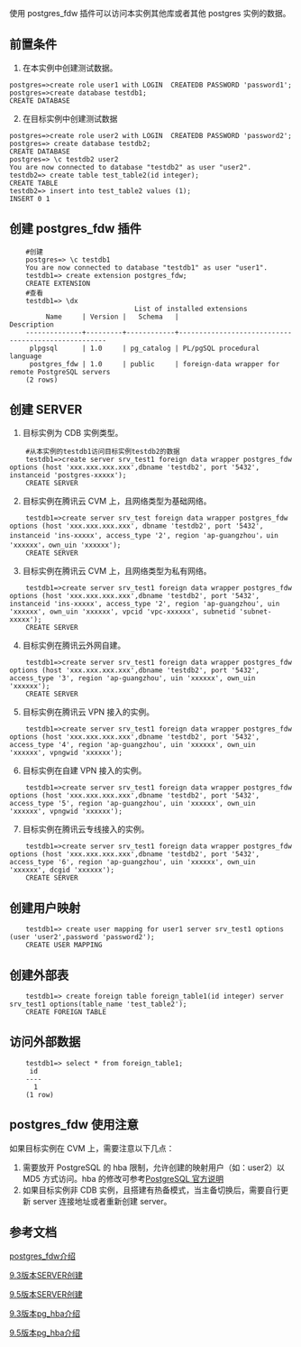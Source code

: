使用 postgres_fdw 插件可以访问本实例其他库或者其他 postgres 实例的数据。

## 前置条件
1. 在本实例中创建测试数据。
```
postgres=>create role user1 with LOGIN  CREATEDB PASSWORD 'password1';
postgres=>create database testdb1;
CREATE DATABASE
```   

2. 在目标实例中创建测试数据
```
postgres=>create role user2 with LOGIN  CREATEDB PASSWORD 'password2';
postgres=> create database testdb2;
CREATE DATABASE
postgres=> \c testdb2 user2
You are now connected to database "testdb2" as user "user2".
testdb2=> create table test_table2(id integer);
CREATE TABLE
testdb2=> insert into test_table2 values (1);
INSERT 0 1
```


## 创建 postgres_fdw 插件
```
    #创建
    postgres=> \c testdb1
    You are now connected to database "testdb1" as user "user1".
    testdb1=> create extension postgres_fdw;
    CREATE EXTENSION
    #查看
    testdb1=> \dx
                               List of installed extensions
         Name     | Version |   Schema   |                    Description
    --------------+---------+------------+----------------------------------------------------
     plpgsql      | 1.0     | pg_catalog | PL/pgSQL procedural language
     postgres_fdw | 1.0     | public     | foreign-data wrapper for remote PostgreSQL servers
    (2 rows)

```

## 创建 SERVER

1. 目标实例为 CDB 实例类型。
```
    #从本实例的testdb1访问目标实例testdb2的数据
    testdb1=>create server srv_test1 foreign data wrapper postgres_fdw options (host 'xxx.xxx.xxx.xxx',dbname 'testdb2', port '5432', instanceid 'postgres-xxxxx');
    CREATE SERVER
```
2. 目标实例在腾讯云 CVM 上，且网络类型为基础网络。
```
    testdb1=>create server srv_test foreign data wrapper postgres_fdw options (host 'xxx.xxx.xxx.xxx', dbname 'testdb2', port '5432', instanceid 'ins-xxxxx', access_type '2', region 'ap-guangzhou'，uin 'xxxxxx'，own_uin 'xxxxxx');
    CREATE SERVER
```
3. 目标实例在腾讯云 CVM 上，且网络类型为私有网络。
```
    testdb1=>create server srv_test1 foreign data wrapper postgres_fdw options (host 'xxx.xxx.xxx.xxx',dbname 'testdb2', port '5432', instanceid 'ins-xxxxx', access_type '2', region 'ap-guangzhou', uin 'xxxxxx', own_uin 'xxxxxx', vpcid 'vpc-xxxxxx', subnetid 'subnet-xxxxx');
    CREATE SERVER
```

4. 目标实例在腾讯云外网自建。
```
    testdb1=>create server srv_test1 foreign data wrapper postgres_fdw options (host 'xxx.xxx.xxx.xxx',dbname 'testdb2', port '5432', access_type '3', region 'ap-guangzhou', uin 'xxxxxx', own_uin 'xxxxxx');
    CREATE SERVER 
```

5. 目标实例在腾讯云 VPN 接入的实例。
```
    testdb1=>create server srv_test1 foreign data wrapper postgres_fdw options (host 'xxx.xxx.xxx.xxx',dbname 'testdb2', port '5432', access_type '4', region 'ap-guangzhou', uin 'xxxxxx', own_uin 'xxxxxx', vpngwid 'xxxxxx');
```

6. 目标实例在自建 VPN 接入的实例。
```
    testdb1=>create server srv_test1 foreign data wrapper postgres_fdw options (host 'xxx.xxx.xxx.xxx',dbname 'testdb2', port '5432', access_type '5', region 'ap-guangzhou', uin 'xxxxxx', own_uin 'xxxxxx', vpngwid 'xxxxxx');   
```

7. 目标实例在腾讯云专线接入的实例。
```
    testdb1=>create server srv_test1 foreign data wrapper postgres_fdw options (host 'xxx.xxx.xxx.xxx',dbname 'testdb2', port '5432', access_type '6', region 'ap-guangzhou', uin 'xxxxxx', own_uin 'xxxxxx', dcgid 'xxxxxx');    
    CREATE SERVER       
```

## 创建用户映射
```
    testdb1=> create user mapping for user1 server srv_test1 options (user 'user2',password 'password2');
    CREATE USER MAPPING
```
## 创建外部表
```
    testdb1=> create foreign table foreign_table1(id integer) server srv_test1 options(table_name 'test_table2');
    CREATE FOREIGN TABLE
```   
## 访问外部数据
```
    testdb1=> select * from foreign_table1;
     id
    ----
      1
    (1 row)
```
## postgres_fdw 使用注意
如果目标实例在 CVM 上，需要注意以下几点：
 1. 需要放开 PostgreSQL 的 hba 限制，允许创建的映射用户（如：user2）以 MD5 方式访问。hba 的修改可参考[PostgreSQL 官方说明](https://www.postgresql.org/docs/9.3/static/auth-pg-hba-conf.html)
 2. 如果目标实例非 CDB 实例，且搭建有热备模式，当主备切换后，需要自行更新 server 连接地址或者重新创建 server。

## 参考文档

[postgres_fdw介绍](http://www.postgres.cn/docs/9.5/postgres-fdw.html)

[9.3版本SERVER创建](https://www.postgresql.org/docs/9.3/static/sql-createserver.html)

[9.5版本SERVER创建](https://www.postgresql.org/docs/9.5/static/sql-createserver.html)

[9.3版本pg_hba介绍](https://www.postgresql.org/docs/9.3/static/auth-pg-hba-conf.html)

[9.5版本pg_hba介绍](https://www.postgresql.org/docs/9.5/static/auth-pg-hba-conf.html)

 
